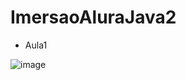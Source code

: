 # ImersaoAluraJava2

- Aula1

![image](https://user-images.githubusercontent.com/128757305/228695478-dc42b1c5-a9e0-4e73-9735-58c1a69aed0f.png)
